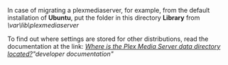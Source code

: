 In case of migrating a plexmediaserver, for example, from the default installation of **Ubuntu**, put the folder in this directory **Library** from *\var\lib\plexmediaserver*

To find out where settings are stored for other distributions, read the documentation at the link: *[Where is the Plex Media Server data directory located?](https://support.plex.tv/articles/202915258-where-is-the-plex-media-server-data-directory-located/?target=_blank)"developer documentation"*

